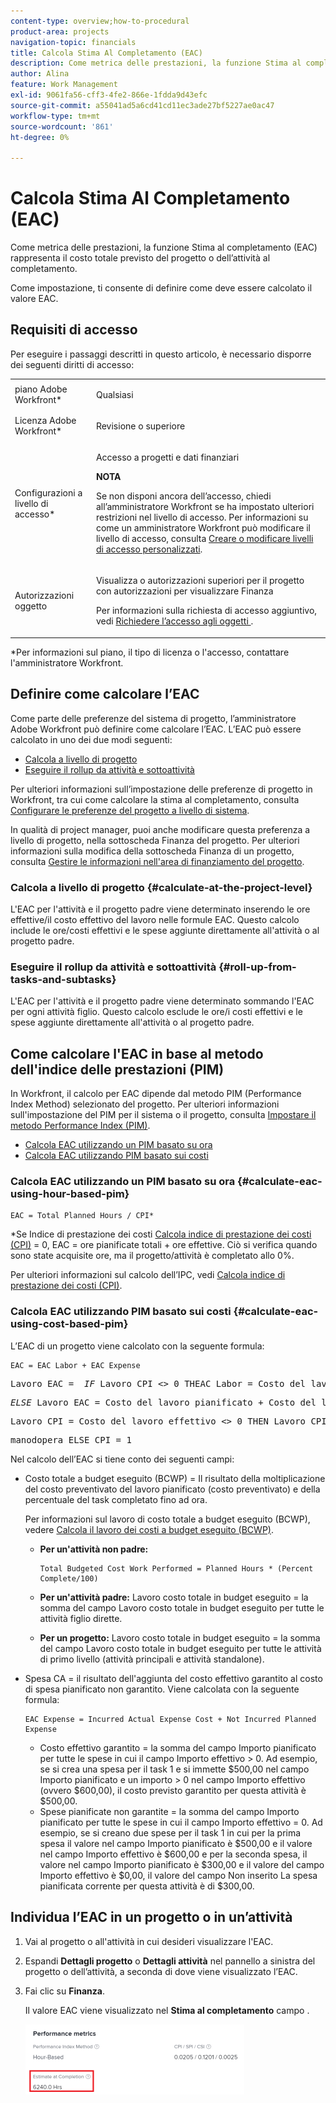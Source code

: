 ```yaml
---
content-type: overview;how-to-procedural
product-area: projects
navigation-topic: financials
title: Calcola Stima Al Completamento (EAC)
description: Come metrica delle prestazioni, la funzione Stima al completamento (EAC) rappresenta il costo totale previsto del progetto o dell’attività al completamento.
author: Alina
feature: Work Management
exl-id: 9061fa56-cff3-4fe2-866e-1fdda9d43efc
source-git-commit: a55041ad5a6cd41cd11ec3ade27bf5227ae0ac47
workflow-type: tm+mt
source-wordcount: '861'
ht-degree: 0%

---
```


# Calcola Stima Al Completamento (EAC)

<!--
<p data-mc-conditions="QuicksilverOrClassic.Draft mode">(NOTE: Linked to the product. Do not change link!) </p>
-->

Come metrica delle prestazioni, la funzione Stima al completamento (EAC) rappresenta il costo totale previsto del progetto o dell’attività al completamento.

Come impostazione, ti consente di definire come deve essere calcolato il valore EAC. 

## Requisiti di accesso

Per eseguire i passaggi descritti in questo articolo, è necessario disporre dei seguenti diritti di accesso:

<table style="table-layout:auto"> 
 <col> 
 <col> 
 <tbody> 
  <tr> 
   <td role="rowheader">piano Adobe Workfront*</td> 
   <td> <p>Qualsiasi</p> </td> 
  </tr> 
  <tr> 
   <td role="rowheader">Licenza Adobe Workfront*</td> 
   <td> <p>Revisione o superiore</p> </td> 
  </tr> 
  <tr> 
   <td role="rowheader">Configurazioni a livello di accesso*</td> 
   <td> <p>Accesso a progetti e dati finanziari</p> <p><b>NOTA</b>

Se non disponi ancora dell’accesso, chiedi all’amministratore Workfront se ha impostato ulteriori restrizioni nel livello di accesso. Per informazioni su come un amministratore Workfront può modificare il livello di accesso, consulta <a href="../../../administration-and-setup/add-users/configure-and-grant-access/create-modify-access-levels.md" class="MCXref xref">Creare o modificare livelli di accesso personalizzati</a>.</p> </td>
</tr> 
  <tr> 
   <td role="rowheader">Autorizzazioni oggetto</td> 
   <td> <p>Visualizza o autorizzazioni superiori per il progetto con autorizzazioni per visualizzare Finanza</p> <p>Per informazioni sulla richiesta di accesso aggiuntivo, vedi <a href="../../../workfront-basics/grant-and-request-access-to-objects/request-access.md" class="MCXref xref">Richiedere l’accesso agli oggetti </a>.</p> </td> 
  </tr> 
 </tbody> 
</table>

&#42;Per informazioni sul piano, il tipo di licenza o l&#39;accesso, contattare l&#39;amministratore Workfront.

## Definire come calcolare l’EAC

Come parte delle preferenze del sistema di progetto, l’amministratore Adobe Workfront può definire come calcolare l’EAC. L’EAC può essere calcolato in uno dei due modi seguenti:

* [Calcola a livello di progetto](#calculate-at-the-project-level)
* [Eseguire il rollup da attività e sottoattività](#roll-up-from-tasks-and-subtasks)

Per ulteriori informazioni sull’impostazione delle preferenze di progetto in Workfront, tra cui come calcolare la stima al completamento, consulta [Configurare le preferenze del progetto a livello di sistema](../../../administration-and-setup/set-up-workfront/configure-system-defaults/set-project-preferences.md).

In qualità di project manager, puoi anche modificare questa preferenza a livello di progetto, nella sottoscheda Finanza del progetto. Per ulteriori informazioni sulla modifica della sottoscheda Finanza di un progetto, consulta [Gestire le informazioni nell&#39;area di finanziamento del progetto](../../../manage-work/projects/project-finances/manage-project-finance-area.md).

### Calcola a livello di progetto {#calculate-at-the-project-level}

L&#39;EAC per l&#39;attività e il progetto padre viene determinato inserendo le ore effettive/il costo effettivo del lavoro nelle formule EAC. Questo calcolo include le ore/costi effettivi e le spese aggiunte direttamente all&#39;attività o al progetto padre.

### Eseguire il rollup da attività e sottoattività {#roll-up-from-tasks-and-subtasks}

L&#39;EAC per l&#39;attività e il progetto padre viene determinato sommando l&#39;EAC per ogni attività figlio. Questo calcolo esclude le ore/i costi effettivi e le spese aggiunte direttamente all&#39;attività o al progetto padre.

## Come calcolare l&#39;EAC in base al metodo dell&#39;indice delle prestazioni (PIM)

In Workfront, il calcolo per EAC dipende dal metodo PIM (Performance Index Method) selezionato del progetto. Per ulteriori informazioni sull&#39;impostazione del PIM per il sistema o il progetto, consulta [Impostare il metodo Performance Index (PIM)](../../../manage-work/projects/project-finances/set-pim.md).

* [Calcola EAC utilizzando un PIM basato su ora](#calculate-eac-using-hour-based-pim)
* [Calcola EAC utilizzando PIM basato sui costi](#calculate-eac-using-cost-based-pim)

### Calcola EAC utilizzando un PIM basato su ora {#calculate-eac-using-hour-based-pim}

```
EAC = Total Planned Hours / CPI*
```

&#42;Se Indice di prestazione dei costi [Calcola indice di prestazione dei costi (CPI)](../../../manage-work/projects/project-finances/calculate-cpi.md) = 0, EAC = ore pianificate totali + ore effettive. Ciò si verifica quando sono state acquisite ore, ma il progetto/attività è completato allo 0%.

Per ulteriori informazioni sul calcolo dell’IPC, vedi [Calcola indice di prestazione dei costi (CPI)](../../../manage-work/projects/project-finances/calculate-cpi.md).

### Calcola EAC utilizzando PIM basato sui costi {#calculate-eac-using-cost-based-pim}

L’EAC di un progetto viene calcolato con la seguente formula:

```
EAC = EAC Labor + EAC Expense 
```

<pre>Lavoro EAC =  <em>IF</em> Lavoro CPI &lt;&gt; 0 THEAC Labor = Costo del lavoro pianificato / Lavoro CPI</pre><pre><em>ELSE</em> Lavoro EAC = Costo del lavoro pianificato + Costo del lavoro effettivo</pre><pre>Lavoro CPI = Costo del lavoro effettivo &lt;&gt; 0 THEN Lavoro CPI = CostoCostoCostoLavoroRealizzato/Costo del lavoro effettivo</pre><pre>manodopera ELSE CPI = 1 </pre>Nel calcolo dell’EAC si tiene conto dei seguenti campi:

* Costo totale a budget eseguito (BCWP) = Il risultato della moltiplicazione del costo preventivato del lavoro pianificato (costo preventivato) e della percentuale del task completato fino ad ora.

   Per informazioni sul lavoro di costo totale a budget eseguito (BCWP), vedere [Calcola il lavoro dei costi a budget eseguito (BCWP)](../../../manage-work/projects/project-finances/calculate-bcwp.md).

   * **Per un&#39;attività non padre:**

      ```
      Total Budgeted Cost Work Performed = Planned Hours * (Percent Complete/100)
      ```

   * **Per un&#39;attività padre:**
Lavoro costo totale in budget eseguito = la somma del campo Lavoro costo totale in budget eseguito per tutte le attività figlio dirette.

   * **Per un progetto:**
Lavoro costo totale in budget eseguito = la somma del campo Lavoro costo totale in budget eseguito per tutte le attività di primo livello (attività principali e attività standalone). 

* Spesa CA = il risultato dell&#39;aggiunta del costo effettivo garantito al costo di spesa pianificato non garantito. Viene calcolata con la seguente formula:

   ```
   EAC Expense = Incurred Actual Expense Cost + Not Incurred Planned Expense
   ```

   * Costo effettivo garantito = la somma del campo Importo pianificato per tutte le spese in cui il campo Importo effettivo > 0. Ad esempio, se si crea una spesa per il task 1 e si immette $500,00 nel campo Importo pianificato e un importo > 0 nel campo Importo effettivo (ovvero $600,00), il costo previsto garantito per questa attività è $500,00.
   * Spese pianificate non garantite = la somma del campo Importo pianificato per tutte le spese in cui il campo Importo effettivo = 0. Ad esempio, se si creano due spese per il task 1 in cui per la prima spesa il valore nel campo Importo pianificato è $500,00 e il valore nel campo Importo effettivo è $600,00 e per la seconda spesa, il valore nel campo Importo pianificato è $300,00 e il valore del campo Importo effettivo è $0,00, il valore del campo Non inserito La spesa pianificata corrente per questa attività è di $300,00. 

## Individua l’EAC in un progetto o in un’attività

1. Vai al progetto o all&#39;attività in cui desideri visualizzare l&#39;EAC.
1. Espandi **Dettagli progetto** o **Dettagli attività** nel pannello a sinistra del progetto o dell’attività, a seconda di dove viene visualizzato l’EAC.

1. Fai clic su **Finanza**. 

   Il valore EAC viene visualizzato nel **Stima al completamento** campo .

   ![](assets/eac-highlighted-on-project-350x112.png)
